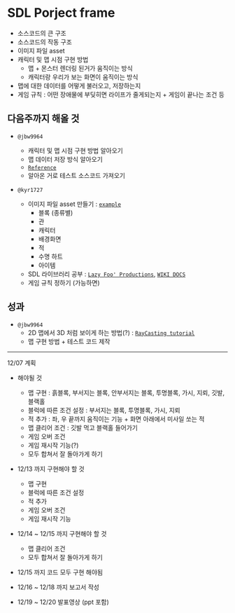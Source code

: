 
# SDL Porject frame

- 소스코드의 큰 구조
- 소스코드의 작동 구조
- 이미지 파일 asset
- 캐릭터 및 맵 시점 구현 방법
    - 맵 + 몬스터 렌더링 된거가 움직이는 방식
    - 캐릭터랑 우리가 보는 화면이 움직이는 방식
- 맵에 대한 데이터를 어떻게 불러오고, 저장하는지
- 게임 규칙 : 어떤 장애물에 부딪히면 라이프가 줄게되는지 + 게임이 끝나는 조건 등


## 다음주까지 해올 것
- `@jbw9964`
    - 캐릭터 및 맵 시점 구현 방법 알아오기
    - 맵 데이터 저장 방식 알아오기
    - [`Reference`](https://www.parallelrealities.co.uk/tutorials/#ppp)
    - 알아온 거로 테스트 소스코드 가져오기

- `@kyr1727`
    - 이미지 파일 asset 만들기 : [`example`](https://github.com/akemin-dayo/OpenSyobonAction/tree/master/res)
        - 블록 (종류별)
        - 관
        - 캐릭터
        - 배경화면
        - 적
        - 수명 하트
        - 아이템
    - SDL 라이브러리 공부 : [`Lazy Foo' Productions`](https://lazyfoo.net/tutorials/SDL/index.php), [`WIKI DOCS`](https://wikidocs.net/book/6636)
    - 게임 규칙 정하기 (가능하면)

## 성과
- `@jbw9964`
    - 2D 맵에서 3D 처럼 보이게 하는 방법(?) : [`RayCasting tutorial`](https://github.com/365kim/raycasting_tutorial)
    - 맵 구현 방법 + 테스트 코드 제작

---
12/07 계획

- 해야될 것
    - 맵 구현   :   흙블록, 부서지는 블록, 안부서지는 블록, 투명블록, 가시, 지뢰, 깃발, 블랙홀
    - 블럭에 따른 조건 설정 :   부서지는 블록, 투명블록, 가시, 지뢰
    - 적 추가   :   좌, 우 끝까지 움직이는 기능 + 화면 아래에서 미사일 쏘는 적
    - 맵 클리어 조건 : 깃발 먹고 블랙홀 들어가기
    - 게임 오버 조건
    - 게임 재시작 기능(?)
    - 모두 합쳐서 잘 돌아가게 하기

- 12/13 까지 구현해야 할 것
    - 맵 구현
    -  블럭에 따른 조건 설정
    - 적 추가
    - 게임 오버 조건
    - 게임 재시작 기능
- 12/14 ~ 12/15 까지 구현해야 할 것
    - 맵 클리어 조건
    - 모두 합쳐서 잘 돌아가게 하기
- 12/15 까지 코드 모두 구현 해야됨
- 12/16 ~ 12/18 까지 보고서 작성
- 12/19 ~ 12/20 발표영상 (ppt 포함)

